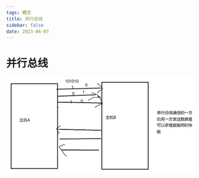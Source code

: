 ```yaml
---
tags: 概念
title: 并行总线
sidebar: false
date: 2023-06-07
---
```

# 并行总线

![](assets/20230607215841122.png)